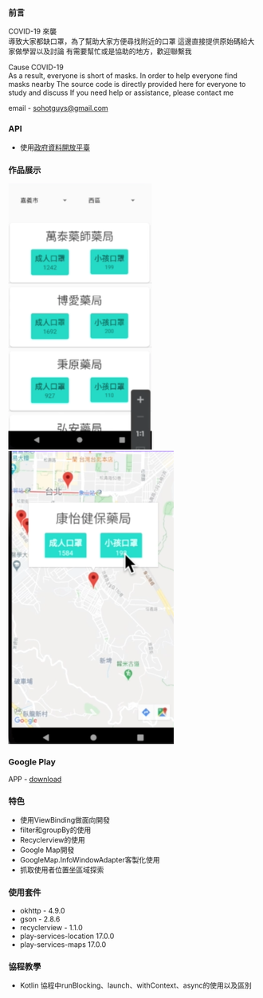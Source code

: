 ### 前言
COVID-19 來襲 <br>
導致大家都缺口罩，為了幫助大家方便尋找附近的口罩
這邊直接提供原始碼給大家做學習以及討論
有需要幫忙或是協助的地方，歡迎聯繫我

Cause COVID-19 <br>
As a result, everyone is short of masks. In order to help everyone find masks nearby
The source code is directly provided here for everyone to study and discuss
If you need help or assistance, please contact me

email - sohotguys@gmail.com


### API
- 使用<a href="https://data.gov.tw/">政府資料開放平臺</a> 

### 作品展示

![Recyclerview](/data/001.png) ![GoogleMap](/data/002.png)

### Google Play
APP - <a href="https://play.google.com/store/apps/details?id=tw.goodjob.askfacemaskapp">download</a>

### 特色
- 使用ViewBinding做面向開發
- filter和groupBy的使用
- Recyclerview的使用
- Google Map開發
- GoogleMap.InfoWindowAdapter客製化使用
- 抓取使用者位置坐區域探索

### 使用套件
- okhttp - 4.9.0
- gson - 2.8.6
- recyclerview - 1.1.0
- play-services-location 17.0.0
- play-services-maps 17.0.0

### 協程教學
- Kotlin 協程中runBlocking、launch、withContext、async的使用以及區別
